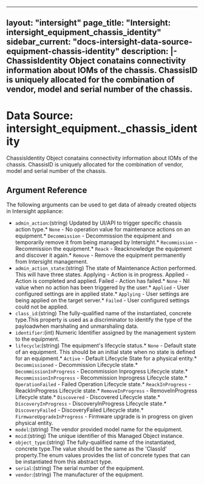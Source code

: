 
---
layout: "intersight"
page_title: "Intersight: intersight_equipment_chassis_identity"
sidebar_current: "docs-intersight-data-source-equipment-chassis-identity"
description: |-
ChassisIdentity Object conatains connectivity information about IOMs of the chassis. ChassisID is uniquely allocated for the combination of vendor, model and serial number of the chassis.
---

# Data Source: intersight_equipment._chassis_identity
ChassisIdentity Object conatains connectivity information about IOMs of the chassis. ChassisID is uniquely allocated for the combination of vendor, model and serial number of the chassis.
## Argument Reference
The following arguments can be used to get data of already created objects in Intersight appliance:
* `admin_action`:(string) Updated by UI/API to trigger specific chassis action type.* `None` - No operation value for maintenance actions on an equipment.* `Decommission` - Decommission the equipment and temporarily remove it from being managed by Intersight.* `Recommission` - Recommission the equipment.* `Reack` - Reacknowledge the equipment and discover it again.* `Remove` - Remove the equipment permanently from Intersight management. 
* `admin_action_state`:(string) The state of Maintenance Action performed. This will have three states. Applying - Action is in progress. Applied - Action is completed and applied. Failed - Action has failed.* `None` - Nil value when no action has been triggered by the user.* `Applied` - User configured settings are in applied state.* `Applying` - User settings are being applied on the target server.* `Failed` - User configured settings could not be applied. 
* `class_id`:(string) The fully-qualified name of the instantiated, concrete type.This property is used as a discriminator to identify the type of the payloadwhen marshaling and unmarshaling data. 
* `identifier`:(int) Numeric Identifier assigned by the management system to the equipment. 
* `lifecycle`:(string) The equipment's lifecycle status.* `None` - Default state of an equipment. This should be an initial state when no state is defined for an equipment.* `Active` - Default Lifecycle State for a physical entity.* `Decommissioned` - Decommission Lifecycle state.* `DecommissionInProgress` - Decommission Inprogress Lifecycle state.* `RecommissionInProgress` - Recommission Inprogress Lifecycle state.* `OperationFailed` - Failed Operation Lifecycle state.* `ReackInProgress` - ReackInProgress Lifecycle state.* `RemoveInProgress` - RemoveInProgress Lifecycle state.* `Discovered` - Discovered Lifecycle state.* `DiscoveryInProgress` - DiscoveryInProgress Lifecycle state.* `DiscoveryFailed` - DiscoveryFailed Lifecycle state.* `FirmwareUpgradeInProgress` - Firmware upgrade is in progress on given physical entity. 
* `model`:(string) The vendor provided model name for the equipment. 
* `moid`:(string) The unique identifier of this Managed Object instance. 
* `object_type`:(string) The fully-qualified name of the instantiated, concrete type.The value should be the same as the 'ClassId' property.The enum values provides the list of concrete types that can be instantiated from this abstract type. 
* `serial`:(string) The serial number of the equipment. 
* `vendor`:(string) The manufacturer of the equipment. 
